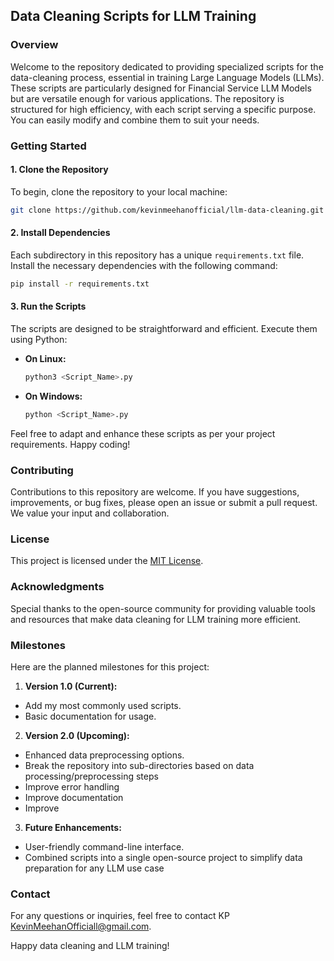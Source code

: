 ## Data Cleaning Scripts for LLM Training

### Overview

Welcome to the repository dedicated to providing specialized scripts for the data-cleaning process, essential in training Large Language Models (LLMs). These scripts are particularly designed for Financial Service LLM Models but are versatile enough for various applications. The repository is structured for high efficiency, with each script serving a specific purpose. You can easily modify and combine them to suit your needs.

### Getting Started

#### 1. Clone the Repository
To begin, clone the repository to your local machine:
```bash
git clone https://github.com/kevinmeehanofficial/llm-data-cleaning.git
```

#### 2. Install Dependencies
Each subdirectory in this repository has a unique `requirements.txt` file. Install the necessary dependencies with the following command:
```bash
pip install -r requirements.txt
```

#### 3. Run the Scripts
The scripts are designed to be straightforward and efficient. Execute them using Python:

- **On Linux:**
  ```bash
  python3 <Script_Name>.py
  ```

- **On Windows:**
  ```bash
  python <Script_Name>.py
  ```

Feel free to adapt and enhance these scripts as per your project requirements. Happy coding!

### Contributing

Contributions to this repository are welcome. If you have suggestions, improvements, or bug fixes, please open an issue or submit a pull request. We value your input and collaboration.

### License

This project is licensed under the [MIT License](LICENSE.md).

### Acknowledgments

Special thanks to the open-source community for providing valuable tools and resources that make data cleaning for LLM training more efficient.


### Milestones

Here are the planned milestones for this project:

1. **Version 1.0 (Current):**
- Add my most commonly used scripts.
- Basic documentation for usage.

2. **Version 2.0 (Upcoming):**
- Enhanced data preprocessing options.
- Break the repository into sub-directories based on data processing/preprocessing steps
- Improve error handling
- Improve documentation
- Improve 

3. **Future Enhancements:**
- User-friendly command-line interface.
- Combined scripts into a single open-source project to simplify data preparation for any LLM use case


### Contact

For any questions or inquiries, feel free to contact KP KevinMeehanOfficiall@gmail.com.

Happy data cleaning and LLM training!

